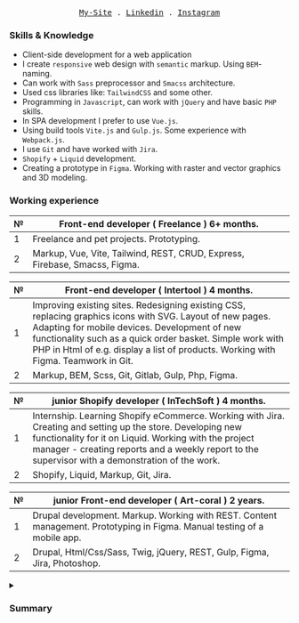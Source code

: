 <p align="center">
  <samp>
    <a href="https://a-eremenko.web.app/">My-Site</a> .
    <a href="https://www.linkedin.com/in/aleksej579/">Linkedin</a> .
    <a href="https://www.instagram.com/eremenko_579/">Instagram</a>
  </samp>
</p>

### Skills & Knowledge

- Client-side development for a web application
- I create <code>responsive</code> web design with <code>semantic</code> markup. Using <code>BEM</code>-naming.
- Can work with <code>Sass</code> preprocessor and <code>Smacss</code> architecture.
- Used css libraries like: <code>TailwindCSS</code> and some other.
- Programming in <code>Javascript</code>, can work with <code>jQuery</code> and have basic <code>PHP</code> skills.
- In SPA development I prefer to use <code>Vue.js</code>.
- Using build tools <code>Vite.js</code> and <code>Gulp.js</code>. Some experience with <code>Webpack.js</code>.
- I use <code>Git</code> and have worked with <code>Jira</code>.
- <code>Shopify</code> + <code>Liquid</code> development.
- Creating a prototype in <code>Figma</code>. Working with raster and vector graphics and 3D modeling.                   

### Working experience

№ | Front-end developer ( Freelance ) 6+ months.
---|---
1 | Freelance and pet projects. Prototyping.
2 | Markup, Vue, Vite, Tailwind, REST, CRUD, Express, Firebase, Smacss, Figma.

№ | Front-end developer ( Intertool ) 4 months.
---|---
1 | Improving existing sites. Redesigning existing CSS, replacing graphics icons with SVG. Layout of new pages. Adapting for mobile devices. Development of new functionality such as a quick order basket. Simple work with PHP in Html of e.g. display a list of products. Working with Figma. Teamwork in Git.
2 | Markup, BEM, Scss, Git, Gitlab, Gulp, Php, Figma.

№ | junior Shopify developer ( InTechSoft ) 4 months.
---|---
1 | Internship. Learning Shopify eCommerce. Working with Jira. Creating and setting up the store. Developing new functionality for it on Liquid. Working with the project manager - creating reports and a weekly report to the supervisor with a demonstration of the work.
2 | Shopify, Liquid, Markup, Git, Jira.

№ | junior Front-end developer ( Art-coral ) 2 years.
---|---
1 | Drupal development. Markup. Working with REST. Content management. Prototyping in Figma. Manual testing of a mobile app.
2 | Drupal, Html/Css/Sass, Twig, jQuery, REST, Gulp, Figma, Jira, Photoshop.

<details>
  <summary><h3>Summary<h3></summary>
  <ul>
    <li>Self-Study: Freecodecamp , Hexlet , Sololearn , Codewars , w3schools, learn_javascript, etc.</li>
    <li>Course: SourceIT 'Java and Web technologies'</li>
    <li>University: Kharkiv National University of Civil Engineering and Architecture. The Architect.</li>
    <li>English: Pre-Intermediate.</li>
  </ul>
</details>
